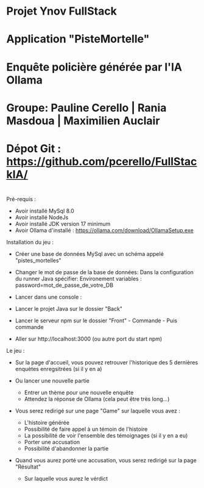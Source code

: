 #
#                    Projet Ynov FullStack
#                 Application "PisteMortelle"
#         Enquête policière générée par l'IA Ollama
#
# Groupe: Pauline Cerello | Rania Masdoua | Maximilien Auclair
# 
# Dépot Git : https://github.com/pcerello/FullStackIA/
#

Pré-requis :

- Avoir installé MySql 8.0
- Avoir installé NodeJs
- Avoir installé JDK version 17 minimum
- Avoir Ollama d'installé : https://ollama.com/download/OllamaSetup.exe


Installation du jeu :

- Créer une base de données MySql avec un schéma appelé "pistes_mortelles" 

- Changer le mot de passe de la base de données:
    Dans la configuration du runner Java spécifier:
    Environement variables : password=mot_de_passe_de_votre_DB

- Lancer dans une console : <ollama run llama3.2>

- Lancer le projet Java sur le dossier "Back"

- Lancer le serveur npm sur le dossier "Front"
        - Commande <npm i>
        - Puis commande <npm run start>

- Aller sur http://localhost:3000 (ou autre port du start npm)


Le jeu :

- Sur la page d'accueil, vous pouvez retrouver l'historique des 5 dernières enquètes enregsitrées (si il y en a)

- Ou lancer une nouvelle partie
    - Entrer un thème pour une nouvelle enquête
    - Attendez la réponse de Ollama (cela peut être très long...)

- Vous serez redirigé sur une page "Game" sur laquelle vous avez :
    - L'histoire générée
    - Possibilité de faire appel à un témoin de l'histoire
    - La possibilité de voir l'ensemble des témoignages (si il y en a eu)
    - Porter une accusation
    - Possibilité d'abandonner la partie

- Quand vous aurez porté une accusation, vous serez redirigé sur la page "Résultat"
    - Sur laquelle vous aurez le vérdict
